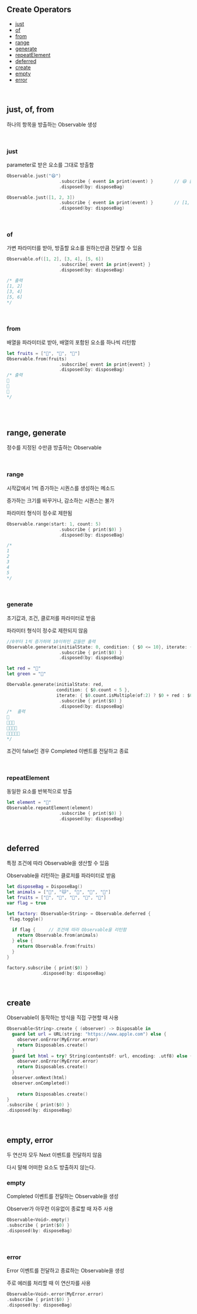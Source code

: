 ## Create Operators
- [just](#just)
- [of](#of)
- [from](#from)
- [range](#range)
- [generate](#generate)
- [repeatElement](#repeatElement)
- [deferred](#deferred)
- [create](#create)
- [empty](#empty)
- [error](#error)



<br>

## just, of, from

하나의 항목을 방출하는 Observable 생성

<br>

### just

parameter로 받은 요소를 그대로 방출함

```swift
Observable.just("😆")
					.subscribe { event in print(event) }		// 😆 출력됨
					.disposed(by: disposeBag)

Observable.just([1, 2, 3])
					.subscribe { event in print(event) }		// [1, 2, 3] 출력됨
					.disposed(by: disposeBag)
```

<br>

### of

가변 파라미터를 받아, 방출할 요소를 원하는만큼 전달할 수 있음

```swift
Observable.of([1, 2], [3, 4], [5, 6])
					.subscribe{ event in print{event} }
					.disposed(by: disposeBag)

/* 출력
[1, 2]
[3, 4]
[5, 6]
*/
```

<br>

### from

배열을 파라미터로 받아, 배열의 포함된 요소를 하나씩 리턴함

```swift
let fruits = ["🍑", "🍐", "🍋"]
Observable.from(fruits)
					.subscribe{ event in print{event} }
					.disposed(by: disposeBag)
/* 출력
🍑
🍐
🍋
*/
```

<br>

<br>

## range, generate

정수를 지정된 수만큼 방출하는 Observable

<br>

### range

시작값에서 1씩 증가하는 시퀀스를 생성하는 메소드

증가하는 크기를 바꾸거나, 감소하는 시퀀스는 불가

파라미터 형식이 정수로 제한됨

```swift
Observable.range(start: 1, count: 5)
					.subscribe { print($0) }
					.disposed(by: disposeBag)

/*
1
2
3
4
5
*/
```

<br>

### generate

초기값과, 조건, 클로저를 파라미터로 받음 

파라미터 형식이 정수로 제한되지 않음

```swift
//0부터 1씩 증가하며 10이하인 값들만 출력
Observable.generate(initialState: 0, condition: { $0 <= 10}, iterate: {$0 + 2})
					.subscribe { print($0) }
					.disposed(by: disposeBag)

let red = "🍎"
let green = "🍏"

Obervable.generate(initialState: red,
                   condition: { $0.count < 5 }, 
                   iterate: { $0.count.isMultiple(of:2) ? $0 + red : $0 + green})
					.subscribe { print($0) }
					.disposed(by: disposeBag)
/*	출력
🍎
🍎🍏🍎
🍎🍏🍎🍏
🍎🍏🍎🍏🍎
*/
```

조건이 false인 경우 Completed 이벤트를 전달하고 종료

<br>

### repeatElement

동일한 요소를 반복적으로 방출

```swift
let element = "🍏"
Observable.repeatElement(element)
					.subscribe { print($0) }
					.disposed(by: disposeBag)
```

<br>

## deferred

특정 조건에 따라 Observable을 생산할 수 있음

Observable을 리턴하는 클로저를 파라미터로 받음

```swift
let disposeBag = DisposeBag()
let animals = ["🐶", "🐱", "🐛", "🐝", "🦕"]
let fruits = ["🍐", "🍊", "🍒", "🥑", "🍋"]
var flag = true

let factory: Observable<String> = Observable.deferred {
 flag.toggle()
  
  if flag {		// 조건에 따라 Observable을 리턴함
    return Observable.from(animals)
  } else {
    return Observable.from(fruits)
  }
}

factory.subscribe { print($0) }
			 .disposed(by: disposeBag)
```

<br>

## create

Observable이 동작하는 방식을 직접 구현할 때 사용

```swift
Observable<String>.create { (observer) -> Disposable in
  guard let url = URL(string: "https://www.apple.com") else {
    observer.onError(MyError.error)
    return Disposables.create()
  }
  guard let html = try? String(contentsOf: url, encoding: .utf8) else {
    observer.onError(MyError.error)
    return Disposables.create()
  }
  observer.onNext(html)
  observer.onCompleted()
                           
	return Disposables.create()
}
.subscribe { print($0) }
.disposed(by: disposeBag)
```

<br>

## empty, error

두 연산자 모두 Next 이벤트를 전달하지 않음

다시 말해 어떠한 요소도 방출하지 않는다.



### empty

Completed 이벤트를 전달하는 Observable을 생성

Observer가 아무런 이유없이 종료할 때 자주 사용

```swift
Observable<Void>.empty()
.subscribe { print($0) }
.disposed(by: disposeBag)
```

<br>

### error

Error 이벤트를 전달하고 종료하는 Observable을 생성

주로 에러를 처리할 때 이 연산자를 사용

```swift
Observable<Void>.error(MyError.error)
.subscribe { print($0) }
.disposed(by: disposeBag)
```

